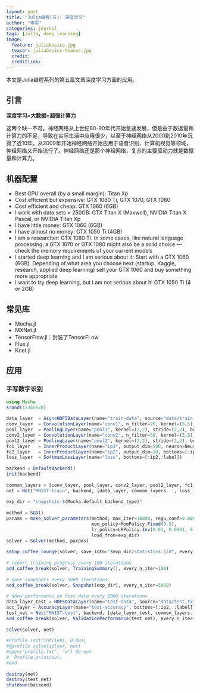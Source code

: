 ```yaml
---
layout: post
title: "Julia编程(五): 深度学习"
author: "李军"
categories: journal
tags: [Julia, deep learning]
image:
  feature: juliabasics.jpg
  teaser: juliabasics-teaser.jpg
  credit:
  creditlink:
---
```


本文是Julia编程系列的第五篇文章深度学习方面的应用。

## 引言

**深度学习=大数据+超强计算力**

这两个缺一不可。神经网络从上世纪80-90年代开始急速发展，但是由于数据量和计算力的不足，导致在实际生活中应用很少，以至于神经网络从2000到2010年沉寂了近10年。从2009年开始神经网络开始应用于语音识别、计算机视觉等领域，神经网络又开始流行了。神经网络还是那个神经网络，复苏的主要驱动力就是数据量和计算力。

## 机器配置

* Best GPU overall (by a small margin): Titan Xp
* Cost efficient but expensive: GTX 1080 Ti, GTX 1070, GTX 1080
* Cost efficient and cheap: GTX 1060 (6GB)
* I work with data sets > 250GB: GTX Titan X (Maxwell), NVIDIA Titan X Pascal, or NVIDIA Titan Xp
* I have little money: GTX 1060 (6GB)
* I have almost no money: GTX 1050 Ti (4GB)
* I am a researcher: GTX 1080 Ti. In some cases, like natural language processing, a GTX 1070 or GTX 1080 might also be a solid choice — check the memory requirements of your current models
* I started deep learning and I am serious about it: Start with a GTX 1060 (6GB). Depending of what area you choose next (startup, Kaggle, research, applied deep learning) sell your GTX 1060 and buy something more appropriate
* I want to try deep learning, but I am not serious about it: GTX 1050 Ti (4 or 2GB)

## 常见库
+ Mocha.jl
+ MXNet.jl
+ TensorFlow.jl：封装了TensorFLow
+ Flux.jl
+ Knet.jl

## 应用

### 手写数字识别

```julia
using Mocha
srand(12345678)
 
data_layer  = AsyncHDF5DataLayer(name="train-data", source="data/train.txt", batch_size=64, shuffle=true)
conv_layer  = ConvolutionLayer(name="conv1", n_filter=20, kernel=(5,5), bottoms=[:data], tops=[:conv])
pool_layer  = PoolingLayer(name="pool1", kernel=(2,2), stride=(2,2), bottoms=[:conv], tops=[:pool])
conv2_layer = ConvolutionLayer(name="conv2", n_filter=50, kernel=(5,5), bottoms=[:pool], tops=[:conv2])
pool2_layer = PoolingLayer(name="pool2", kernel=(2,2), stride=(2,2), bottoms=[:conv2], tops=[:pool2])
fc1_layer   = InnerProductLayer(name="ip1", output_dim=500, neuron=Neurons.ReLU(), bottoms=[:pool2], tops=[:ip1])
fc2_layer   = InnerProductLayer(name="ip2", output_dim=10, bottoms=[:ip1], tops=[:ip2])
loss_layer  = SoftmaxLossLayer(name="loss", bottoms=[:ip2,:label])
 
backend = DefaultBackend()
init(backend)
 
common_layers = [conv_layer, pool_layer, conv2_layer, pool2_layer, fc1_layer, fc2_layer]
net = Net("MNIST-train", backend, [data_layer, common_layers..., loss_layer])
 
exp_dir = "snapshots-$(Mocha.default_backend_type)"
 
method = SGD()
params = make_solver_parameters(method, max_iter=10000, regu_coef=0.0005,
                                mom_policy=MomPolicy.Fixed(0.9),
                                lr_policy=LRPolicy.Inv(0.01, 0.0001, 0.75),
                                load_from=exp_dir)
solver = Solver(method, params)
 
setup_coffee_lounge(solver, save_into="$exp_dir/statistics.jld", every_n_iter=1000)
 
# report training progress every 100 iterations
add_coffee_break(solver, TrainingSummary(), every_n_iter=100)
 
# save snapshots every 5000 iterations
add_coffee_break(solver, Snapshot(exp_dir), every_n_iter=5000)
 
# show performance on test data every 1000 iterations
data_layer_test = HDF5DataLayer(name="test-data", source="data/test.txt", batch_size=100)
acc_layer = AccuracyLayer(name="test-accuracy", bottoms=[:ip2, :label])
test_net = Net("MNIST-test", backend, [data_layer_test, common_layers..., acc_layer])
add_coffee_break(solver, ValidationPerformance(test_net), every_n_iter=1000)
 
solve(solver, net)
 
#Profile.init(int(1e8), 0.001)
#@profile solve(solver, net)
#open("profile.txt", "w") do out
#  Profile.print(out)
#end
 
destroy(net)
destroy(test_net)
shutdown(backend)
```
















